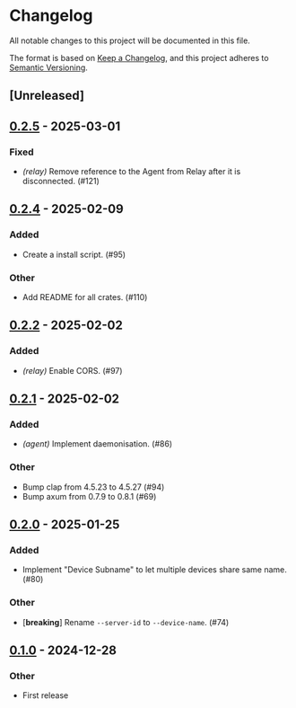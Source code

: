 # Changelog

All notable changes to this project will be documented in this file.

The format is based on [Keep a Changelog](https://keepachangelog.com/en/1.0.0/),
and this project adheres to [Semantic Versioning](https://semver.org/spec/v2.0.0.html).

## [Unreleased]

## [0.2.5](https://github.com/nasa42/webterm/compare/webterm-relay-v0.2.4...webterm-relay-v0.2.5) - 2025-03-01

### Fixed

- *(relay)* Remove reference to the Agent from Relay after it is disconnected. (#121)

## [0.2.4](https://github.com/nasa42/webterm/compare/webterm-relay-v0.2.3...webterm-relay-v0.2.4) - 2025-02-09

### Added

- Create a install script. (#95)

### Other

- Add README for all crates. (#110)

## [0.2.2](https://github.com/nasa42/webterm/compare/webterm-relay-v0.2.1...webterm-relay-v0.2.2) - 2025-02-02

### Added

- *(relay)* Enable CORS. (#97)

## [0.2.1](https://github.com/nasa42/webterm/compare/webterm-relay-v0.2.0...webterm-relay-v0.2.1) - 2025-02-02

### Added

- *(agent)* Implement daemonisation. (#86)

### Other

- Bump clap from 4.5.23 to 4.5.27 (#94)
- Bump axum from 0.7.9 to 0.8.1 (#69)

## [0.2.0](https://github.com/nasa42/webterm/compare/webterm-relay-v0.1.0...webterm-relay-v0.2.0) - 2025-01-25

### Added

- Implement "Device Subname" to let multiple devices share same name. (#80)

### Other

- [**breaking**] Rename `--server-id` to `--device-name`. (#74)

## [0.1.0](https://github.com/nasa42/webterm/releases/tag/webterm-relay-v0.1.0) - 2024-12-28

### Other

- First release
